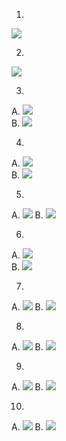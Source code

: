 
1. 
![](images/city_vs_city_count.png)

2. 
![](images/type_vs_type_count.png)

3.
  A.
  ![](images/boxplotcity_vs_price_1.png)   
  B.
  ![](images/boxplotcity_vs_price_2.png)

4.
  A.
  ![](images/boxplotcity_vs_beds_1.png)    
  B.
  ![](images/boxplotcity_vs_beds_1_new.png)  

5.
  A.
  ![](images/boxplotcity_vs_beds_2.png)
  B.
  ![](images/boxplotcity_vs_beds_2_new.png)

6.
  A.
  ![](images/boxplotcity_vs_sqft_1.png)   
  B.
  ![](images/boxplotcity_vs_sqft_1_new.png)   

7.
  A.
  ![](images/boxplotcity_vs_sqft_2.png)
  B.
  ![](images/boxplotcity_vs_sqft_2_new.png)

8.
  A.
  ![](images/scatterplot_price_vs_sqft.png)
  B.
  ![](images/scatterplot_price_vs_sqft_new.png)

9.
  A.
  ![](images/scatterplot_price_vs_beds.png)
  B.
  ![](images/scatterplot_price_vs_beds_new.png)

10.
  A.
  ![](images/scatterplot_price_vs_baths.png)
  B.
  ![](images/scatterplot_price_vs_baths_new.png)


